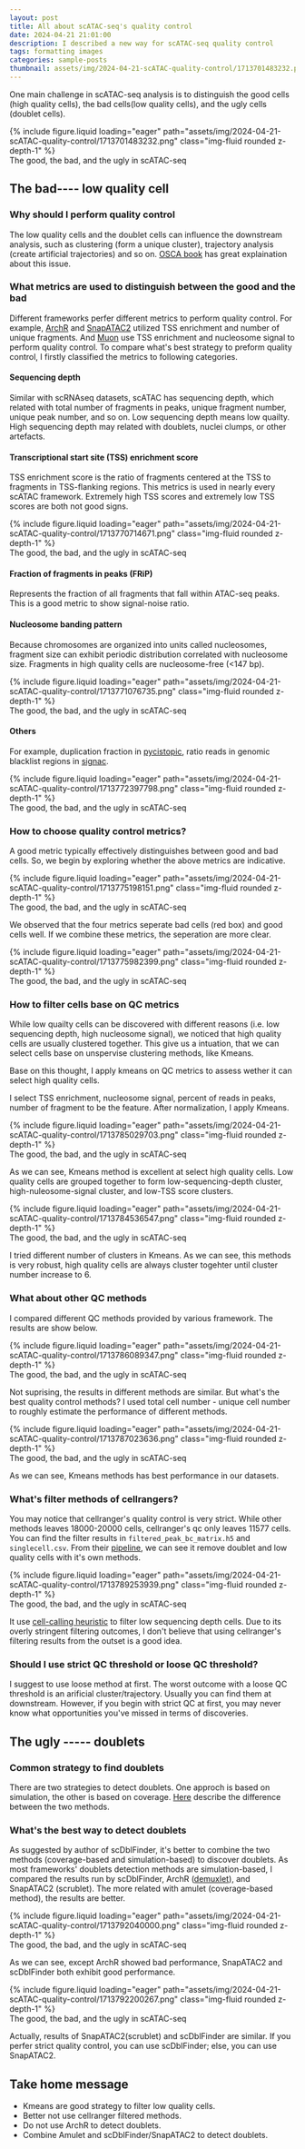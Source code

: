 ```yaml
---
layout: post
title: All about scATAC-seq's quality control
date: 2024-04-21 21:01:00
description: I described a new way for scATAC-seq quality control
tags: formatting images
categories: sample-posts
thumbnail: assets/img/2024-04-21-scATAC-quality-control/1713701483232.png
---
```

One main challenge in scATAC-seq analysis is to distinguish the good cells (high quality cells), the bad cells(low quality cells), and the ugly cells (doublet  cells).

<div class="row mt-3">
    <div class="col-sm mt-3 mt-md-0">
        {% include figure.liquid loading="eager" path="assets/img/2024-04-21-scATAC-quality-control/1713701483232.png" class="img-fluid rounded z-depth-1" %}
    </div>
</div>
<div class="caption">
    The good, the bad, and the ugly in scATAC-seq
</div>

## The bad---- low quality cell

### Why should I perform quality control

The low quality cells and the doublet cells can influence the downstream analysis, such as clustering (form a unique cluster), trajectory analysis (create artificial trajectories) and so on. [OSCA book](https://bioconductor.org/books/3.18/OSCA.basic/quality-control.html#ref-lun2018overcoming) has great explaination about this issue.

### What metrics are used to distinguish between the good and the bad

Different frameworks perfer different metrics to perform quality control. For example, [ArchR](https://www.archrproject.com/bookdown/per-cell-quality-control.html) and [SnapATAC2](https://kzhang.org/SnapATAC2/tutorials/pbmc.html) utilized TSS enrichment and number of unique fragments. And [Muon](https://muon.readthedocs.io/en/latest/omics/atac.html#id1) use TSS enrichment and nucleosome signal to perform quality control. To compare what's best strategy to preform quality control, I firstly classified the metrics to following categories.

#### Sequencing depth

Similar with scRNAseq datasets, scATAC has sequencing depth, which related with total number of fragments in peaks, unique fragment number, unique peak number, and so on. Low sequencing depth means low quailty. High sequencing depth may related with doublets, nuclei clumps, or other artefacts.

#### Transcriptional start site (TSS) enrichment score

TSS enrichment score is the ratio of fragments centered at the TSS to fragments in TSS-flanking regions. This metrics is used in nearly every scATAC framework. Extremely high TSS scores and extremely low TSS scores are both not good signs.


<div class="row mt-3">
    <div class="col-sm mt-3 mt-md-0">
        {% include figure.liquid loading="eager" path="assets/img/2024-04-21-scATAC-quality-control/1713770714671.png" class="img-fluid rounded z-depth-1" %}
    </div>
</div>
<div class="caption">
    The good, the bad, and the ugly in scATAC-seq
</div>


#### Fraction of fragments in peaks (FRiP)

Represents the fraction of all fragments that fall within ATAC-seq peaks. This is a good metric to show signal-noise ratio.

#### Nucleosome banding pattern

Because chromosomes are organized into units called nucleosomes, fragment size can exhibit periodic distribution correlated with nucleosome size. Fragments in high quality cells are nucleosome-free (<147 bp).



<div class="row mt-3">
    <div class="col-sm mt-3 mt-md-0">
        {% include figure.liquid loading="eager" path="assets/img/2024-04-21-scATAC-quality-control/1713771076735.png" class="img-fluid rounded z-depth-1" %}
    </div>
</div>
<div class="caption">
    The good, the bad, and the ugly in scATAC-seq
</div>


#### Others

For example, duplication fraction in [pycistopic](https://pycistopic.readthedocs.io/en/latest/tutorials.html), ratio reads in genomic blacklist regions in [signac](https://stuartlab.org/signac/articles/pbmc_vignette).


<div class="row mt-3">
    <div class="col-sm mt-3 mt-md-0">
        {% include figure.liquid loading="eager" path="assets/img/2024-04-21-scATAC-quality-control/1713772397798.png" class="img-fluid rounded z-depth-1" %}
    </div>
</div>
<div class="caption">
    The good, the bad, and the ugly in scATAC-seq
</div>


### How to choose quality control metrics?

A good metric typically effectively distinguishes between good and bad cells. So, we begin by exploring whether the above metrics are indicative.


<div class="row mt-3">
    <div class="col-sm mt-3 mt-md-0">
        {% include figure.liquid loading="eager" path="assets/img/2024-04-21-scATAC-quality-control/1713775198151.png" class="img-fluid rounded z-depth-1" %}
    </div>
</div>
<div class="caption">
    The good, the bad, and the ugly in scATAC-seq
</div>


We observed that the four metrics seperate bad cells (red box) and good cells well. If we combine these metrics, the seperation are more clear.


<div class="row mt-3">
    <div class="col-sm mt-3 mt-md-0">
        {% include figure.liquid loading="eager" path="assets/img/2024-04-21-scATAC-quality-control/1713775982399.png" class="img-fluid rounded z-depth-1" %}
    </div>
</div>
<div class="caption">
    The good, the bad, and the ugly in scATAC-seq
</div>


### How to filter cells base on QC metrics

While low quailty cells can be discovered with different reasons (i.e. low sequencing depth, high nucleosome signal), we noticed that high quality cells are usually clustered together. This give us a intuation, that we can select cells base on unspervise clustering methods, like Kmeans.

Base on this thought, I apply kmeans on QC metrics to assess wether it can select high quality cells.

I select TSS enrichment, nucleosome signal, percent of reads in peaks, number of fragment to be the feature. After normalization, I apply Kmeans.


<div class="row mt-3">
    <div class="col-sm mt-3 mt-md-0">
        {% include figure.liquid loading="eager" path="assets/img/2024-04-21-scATAC-quality-control/1713785029703.png" class="img-fluid rounded z-depth-1" %}
    </div>
</div>
<div class="caption">
    The good, the bad, and the ugly in scATAC-seq
</div>


As we can see, Kmeans method is excellent at select high quality cells. Low quality cells are grouped together to form low-sequencing-depth cluster, high-nuleosome-signal cluster, and low-TSS score clusters.


<div class="row mt-3">
    <div class="col-sm mt-3 mt-md-0">
        {% include figure.liquid loading="eager" path="assets/img/2024-04-21-scATAC-quality-control/1713784536547.png" class="img-fluid rounded z-depth-1" %}
    </div>
</div>
<div class="caption">
    The good, the bad, and the ugly in scATAC-seq
</div>


I tried different number of clusters in Kmeans. As we can see, this methods is very robust, high quality cells are always cluster togehter until cluster number increase to 6.

### What about other QC methods

I compared different QC methods provided by various framework. The results are show below.


<div class="row mt-3">
    <div class="col-sm mt-3 mt-md-0">
        {% include figure.liquid loading="eager" path="assets/img/2024-04-21-scATAC-quality-control/1713786089347.png" class="img-fluid rounded z-depth-1" %}
    </div>
</div>
<div class="caption">
    The good, the bad, and the ugly in scATAC-seq
</div>


Not suprising, the results in different methods are similar. But what's the best quality control methods? I used total cell number - unique cell number to roughly estimate the performance of different methods.


<div class="row mt-3">
    <div class="col-sm mt-3 mt-md-0">
        {% include figure.liquid loading="eager" path="assets/img/2024-04-21-scATAC-quality-control/1713787023636.png" class="img-fluid rounded z-depth-1" %}
    </div>
</div>
<div class="caption">
    The good, the bad, and the ugly in scATAC-seq
</div>



As we can see, Kmeans methods has best performance in our datasets.

### What's filter methods of cellrangers?

You may notice that cellranger's quality control is very strict. While other methods leaves 18000-20000 cells, cellranger's qc only leaves 11577 cells. You can find the filter results in `filtered_peak_bc_matrix.h5` and `singlecell.csv`.  From their [pipeline](https://support.10xgenomics.com/single-cell-atac/software/pipelines/2.0/map/cr-atac), we can see it remove doublet and low quality cells with it's own methods.


<div class="row mt-3">
    <div class="col-sm mt-3 mt-md-0">
        {% include figure.liquid loading="eager" path="assets/img/2024-04-21-scATAC-quality-control/1713789253939.png" class="img-fluid rounded z-depth-1" %}
    </div>
</div>
<div class="caption">
    The good, the bad, and the ugly in scATAC-seq
</div>


It use [cell-calling heuristic](https://kb.10xgenomics.com/hc/en-us/articles/360001892491-What-is-the-difference-between-the-filtered-and-raw-gene-barcode-matrix) to filter low sequencing depth cells. Due to its overly stringent filtering outcomes, I don't believe that using cellranger's filtering results from the outset is a good idea.

### Should I use strict QC threshold or loose QC threshold?

I suggest to use loose method at first. The worst outcome with a loose QC threshold is an arificial cluster/trajectory. Usually you can find them at downstream. However, if you begin with strict QC at first, you may never know what opportunities you've missed in terms of discoveries.

## The ugly ----- doublets

### Common strategy to find doublets

There are two strategies to detect doublets. One approch is based on simulation, the other is based on coverage. [Here](https://www.sc-best-practices.org/chromatin_accessibility/quality_control.html#doublet-detection) describe the difference between the two methods.

### What's the best way to detect doublets

As suggested by author of scDblFinder, it's better to combine the two methods (coverage-based and simulation-based) to discover doublets. As most frameworks' doublets detection methods are simulation-based, I compared the results run by scDblFinder, ArchR ([demuxlet](https://github.com/statgen/demuxlet)), and SnapATAC2 (scrublet). The more related with amulet (coverage-based method), the results are better.


<div class="row mt-3">
    <div class="col-sm mt-3 mt-md-0">
        {% include figure.liquid loading="eager" path="assets/img/2024-04-21-scATAC-quality-control/1713792040000.png" class="img-fluid rounded z-depth-1" %}
    </div>
</div>
<div class="caption">
    The good, the bad, and the ugly in scATAC-seq
</div>



As we can see, except ArchR showed bad performance, SnapATAC2 and scDblFinder both exhibit good performance.


<div class="row mt-3">
    <div class="col-sm mt-3 mt-md-0">
        {% include figure.liquid loading="eager" path="assets/img/2024-04-21-scATAC-quality-control/1713792200267.png" class="img-fluid rounded z-depth-1" %}
    </div>
</div>
<div class="caption">
    The good, the bad, and the ugly in scATAC-seq
</div>


Actually, results of SnapATAC2(scrublet) and scDblFinder are similar. If you perfer strict quality control, you can use scDblFinder; else, you can use SnapATAC2.

## Take home message

- Kmeans are good strategy to filter low quality cells.
- Better not use cellranger filtered methods.
- Do not use ArchR to detect doublets.
- Combine Amulet and scDblFinder/SnapATAC2 to detect doublets.
